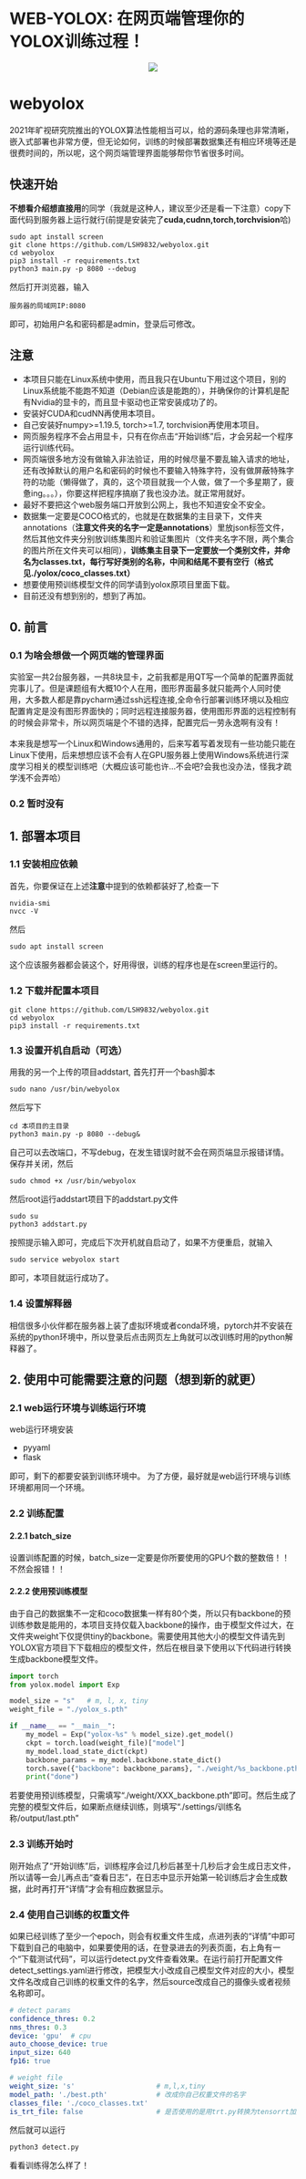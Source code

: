 # WEB-YOLOX: 在网页端管理你的YOLOX训练过程！

<div align="center"><img src="src/00.png"></div>

# webyolox
2021年旷视研究院推出的YOLOX算法性能相当可以，给的源码条理也非常清晰，嵌入式部署也非常方便，但无论如何，训练的时候部署数据集还有相应环境等还是很费时间的，所以呢，这个网页端管理界面能够帮你节省很多时间。
## 快速开始
**不想看介绍想直接用**的同学（我就是这种人，建议至少还是看一下注意）copy下面代码到服务器上运行就行(前提是安装完了**cuda,cudnn,torch,torchvision**哈)
```shell
sudo apt install screen
git clone https://github.com/LSH9832/webyolox.git
cd webyolox
pip3 install -r requirements.txt
python3 main.py -p 8080 --debug
```
然后打开浏览器，输入
```shell
服务器的局域网IP:8080
```
即可，初始用户名和密码都是admin，登录后可修改。
## 注意
- 本项目只能在Linux系统中使用，而且我只在Ubuntu下用过这个项目，别的Linux系统能不能跑不知道（Debian应该是能跑的），并确保你的计算机是配有Nvidia的显卡的，而且显卡驱动也正常安装成功了的。
- 安装好CUDA和cudNN再使用本项目。
- 自己安装好numpy>=1.19.5, torch>=1.7, torchvision再使用本项目。
- 网页服务程序不会占用显卡，只有在你点击“开始训练”后，才会另起一个程序运行训练代码。
- 网页端很多地方没有做输入非法验证，用的时候尽量不要乱输入请求的地址，还有改掉默认的用户名和密码的时候也不要输入特殊字符，没有做屏蔽特殊字符的功能（懒得做了，真的，这个项目就我一个人做，做了一个多星期了，疲惫ing。。。），你要这样把程序搞崩了我也没办法。就正常用就好。
- 最好不要把这个web服务端口开放到公网上，我也不知道安全不安全。
- 数据集一定要是COCO格式的，也就是在数据集的主目录下，文件夹annotations（**注意文件夹的名字一定是annotations**）里放json标签文件，然后其他文件夹分别放训练集图片和验证集图片（文件夹名字不限，两个集合的图片所在文件夹可以相同），**训练集主目录下一定要放一个类别文件，并命名为classes.txt，每行写好类别的名称，中间和结尾不要有空行（格式见./yolox/coco_classes.txt）**
- 想要使用预训练模型文件的同学请到yolox原项目里面下载。
- 目前还没有想到别的，想到了再加。

## 0. 前言
### 0.1 为啥会想做一个网页端的管理界面
实验室一共2台服务器，一共8块显卡，之前我都是用QT写一个简单的配置界面就完事儿了。但是课题组有大概10个人在用，图形界面最多就只能两个人同时使用，大多数人都是靠pycharm通过ssh远程连接,全命令行部署训练环境以及相应配置肯定是没有图形界面快的；同时远程连接服务器，使用图形界面的远程控制有的时候会非常卡，所以网页端是个不错的选择，配置完后一劳永逸啊有没有！<br><br>
本来我是想写一个Linux和Windows通用的，后来写着写着发现有一些功能只能在Linux下使用，后来想想应该不会有人在GPU服务器上使用Windows系统进行深度学习相关的模型训练吧（大概应该可能也许...不会吧?会我也没办法，怪我才疏学浅不会弄哈）
### 0.2 暂时没有
## 1. 部署本项目
### 1.1 安装相应依赖
首先，你要保证在上述**注意**中提到的依赖都装好了,检查一下
```shell
nvidia-smi
nvcc -V
```
然后
```shell
sudo apt install screen
```
这个应该服务器都会装这个，好用得很，训练的程序也是在screen里运行的。
### 1.2 下载并配置本项目
```shell
git clone https://github.com/LSH9832/webyolox.git
cd webyolox
pip3 install -r requirements.txt
```
### 1.3 设置开机自启动（可选）
用我的另一个上传的项目addstart, 首先打开一个bash脚本
```shell
sudo nano /usr/bin/webyolox
```
然后写下
```shell
cd 本项目的主目录
python3 main.py -p 8080 --debug&
```
自己可以去改端口，不写debug，在发生错误时就不会在网页端显示报错详情。
保存并关闭，然后
```shell
sudo chmod +x /usr/bin/webyolox
```
然后root运行addstart项目下的addstart.py文件
```shell
sudo su
python3 addstart.py
```
按照提示输入即可，完成后下次开机就自启动了，如果不方便重启，就输入
```shell
sudo service webyolox start
```
即可，本项目就运行成功了。

### 1.4 设置解释器
相信很多小伙伴都在服务器上装了虚拟环境或者conda环境，pytorch并不安装在系统的python环境中，所以登录后点击网页左上角就可以改训练时用的python解释器了。

## 2. 使用中可能需要注意的问题（想到新的就更）
### 2.1 web运行环境与训练运行环境
web运行环境安装
- pyyaml
- flask

即可，剩下的都要安装到训练环境中。
为了方便，最好就是web运行环境与训练环境都用同一个环境。
### 2.2 训练配置
#### 2.2.1 batch_size
设置训练配置的时候，batch_size一定要是你所要使用的GPU个数的整数倍！！不然会报错！！
#### 2.2.2 使用预训练模型
由于自己的数据集不一定和coco数据集一样有80个类，所以只有backbone的预训练参数是能用的，本项目支持仅载入backbone的操作，由于模型文件过大，在文件夹weight下仅提供tiny的backbone。需要使用其他大小的模型文件请先到YOLOX官方项目下下载相应的模型文件，然后在根目录下使用以下代码进行转换生成backbone模型文件。

```python
import torch
from yolox.model import Exp

model_size = "s"   # m, l, x, tiny
weight_file = "./yolox_s.pth"

if __name__ == "__main__":
    my_model = Exp("yolox-%s" % model_size).get_model()
    ckpt = torch.load(weight_file)["model"]
    my_model.load_state_dict(ckpt)
    backbone_params = my_model.backbone.state_dict()
    torch.save({"backbone": backbone_params}, "./weight/%s_backbone.pth" % model_size)
    print("done")

```

若要使用预训练模型，只需填写“./weight/XXX_backbone.pth”即可。然后生成了完整的模型文件后，如果断点继续训练，则填写“./settings/训练名称/output/last.pth”

### 2.3 训练开始时
刚开始点了“开始训练”后，训练程序会过几秒后甚至十几秒后才会生成日志文件，所以请等一会儿再点击“查看日志”，在日志中显示开始第一轮训练后才会生成数据，此时再打开“详情”才会有相应数据显示。
### 2.4 使用自己训练的权重文件
如果已经训练了至少一个epoch，则会有权重文件生成，点进列表的“详情”中即可下载到自己的电脑中，如果要使用的话，在登录进去的列表页面，右上角有一个“下载测试代码”，可以运行detect.py文件查看效果。在运行前打开配置文件detect_settings.yaml进行修改，把模型大小改成自己模型文件对应的大小，模型文件名改成自己训练的权重文件的名字，然后source改成自己的摄像头或者视频名称即可。

```yaml
# detect params
confidence_thres: 0.2
nms_thres: 0.3
device: 'gpu'  # cpu
auto_choose_device: true
input_size: 640
fp16: true

# weight file
weight_size: 's'                    # m,l,x,tiny
model_path: './best.pth'            # 改成你自己权重文件的名字
classes_file: './coco_classes.txt'
is_trt_file: false                  # 是否使用的是用trt.py转换为tensorrt加速后的文件，转换方法见文件夹内txt文件
```

然后就可以运行
```python3
python3 detect.py
```

看看训练得怎么样了！
